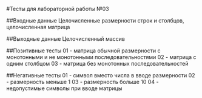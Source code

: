 #Тесты для лабораторной работы №03

##Входные данные
Целочисленные размерности строк и столбцов, целочисленная матрица

##Выходные данные
Целочисленный массив

##Позитивные тесты
01 - матрица обычной размерности с монотонными и не монотонными последовательностями
02 - матрица с одним столбцом
03 - матрица без монотонных последовательностей

##Негативные тесты
01 - символ вместо числа в вводе размерности
02 - размерность меньше 1
03 - размерность больше 10
04 - недопустимые символы при вводе матрицы 